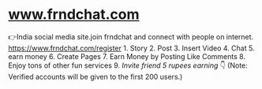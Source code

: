 # www.frndchat.com
👉India social media site.join frndchat and connect with people on internet.  https://www.frndchat.com/register      1. Story    2. Post    3. Insert Video    4. Chat    5. earn money    6. Create Pages    7. Earn Money by Posting Like Comments    8. Enjoy tons of other fun services    9. *Invite friend 5 rupees earning* 👇   (Note: Verified accounts will be given to the first 200 users.)
